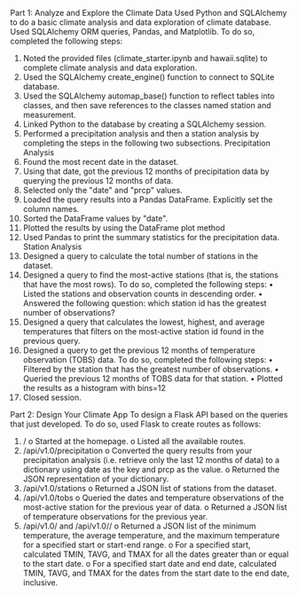 Part 1: Analyze and Explore the Climate Data
Used Python and SQLAlchemy to do a basic climate analysis and data exploration of climate database. Used SQLAlchemy ORM queries, Pandas, and Matplotlib. To do so, completed the following steps:
1.	Noted the provided files (climate_starter.ipynb and hawaii.sqlite) to complete climate analysis and data exploration.
2.	Used the SQLAlchemy create_engine() function to connect to SQLite database.
3.	Used the SQLAlchemy automap_base() function to reflect tables into classes, and then save references to the classes named station and measurement.
4.	Linked Python to the database by creating a SQLAlchemy session.
5.	Performed a precipitation analysis and then a station analysis by completing the steps in the following two subsections.
Precipitation Analysis
1.	Found the most recent date in the dataset.
2.	Using that date, got the previous 12 months of precipitation data by querying the previous 12 months of data.
3.	Selected only the "date" and "prcp" values.
4.	Loaded the query results into a Pandas DataFrame. Explicitly set the column names.
5.	Sorted the DataFrame values by "date".
6.	Plotted the results by using the DataFrame plot method
7.	Used Pandas to print the summary statistics for the precipitation data.
Station Analysis
1.	Designed a query to calculate the total number of stations in the dataset.
2.	Designed a query to find the most-active stations (that is, the stations that have the most rows). To do so, completed the following steps:
•	Listed the stations and observation counts in descending order.
•	Answered the following question: which station id has the greatest number of observations?
3.	Designed a query that calculates the lowest, highest, and average temperatures that filters on the most-active station id found in the previous query.
4.	Designed a query to get the previous 12 months of temperature observation (TOBS) data. To do so, completed the following steps:
•	Filtered by the station that has the greatest number of observations.
•	Queried the previous 12 months of TOBS data for that station.
•	Plotted the results as a histogram with bins=12
5.	Closed session.

Part 2: Design Your Climate App
To design a Flask API based on the queries that just developed. To do so, used Flask to create routes as follows:
1.	/
o	Started at the homepage.
o	Listed all the available routes.
2.	/api/v1.0/precipitation
o	Converted the query results from your precipitation analysis (i.e. retrieve only the last 12 months of data) to a dictionary using date as the key and prcp as the value.
o	Returned the JSON representation of your dictionary.
3.	/api/v1.0/stations
o	Returned a JSON list of stations from the dataset.
4.	/api/v1.0/tobs
o	Queried the dates and temperature observations of the most-active station for the previous year of data.
o	Returned a JSON list of temperature observations for the previous year.
5.	/api/v1.0/<start> and /api/v1.0/<start>/<end>
o	Returned a JSON list of the minimum temperature, the average temperature, and the maximum temperature for a specified start or start-end range.
o	For a specified start, calculated TMIN, TAVG, and TMAX for all the dates greater than or equal to the start date.
o	For a specified start date and end date, calculated TMIN, TAVG, and TMAX for the dates from the start date to the end date, inclusive.
